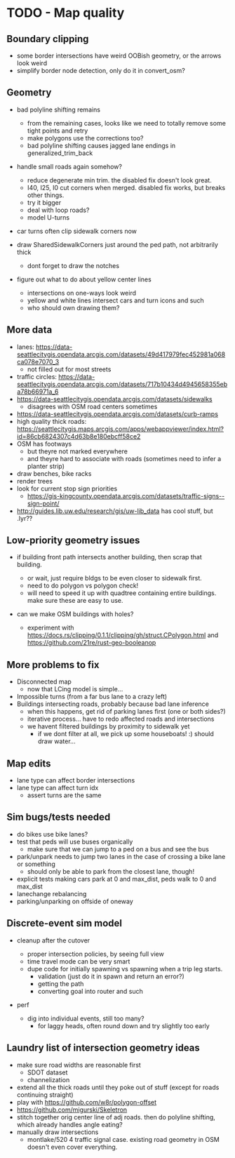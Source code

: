 # TODO - Map quality

## Boundary clipping

- some border intersections have weird OOBish geometry, or the arrows look weird
- simplify border node detection, only do it in convert_osm?

## Geometry

- bad polyline shifting remains
	- from the remaining cases, looks like we need to totally remove some tight points and retry
	- make polygons use the corrections too?
	- bad polyline shifting causes jagged lane endings in generalized_trim_back

- handle small roads again somehow?
	- reduce degenerate min trim. the disabled fix doesn't look great.
	- I40, I25, I0 cut corners when merged. disabled fix works, but breaks other things.
	- try it bigger
	- deal with loop roads?
	- model U-turns

- car turns often clip sidewalk corners now
- draw SharedSidewalkCorners just around the ped path, not arbitrarily thick
	- dont forget to draw the notches

- figure out what to do about yellow center lines
	- intersections on one-ways look weird
	- yellow and white lines intersect cars and turn icons and such
	- who should own drawing them?

## More data

- lanes: https://data-seattlecitygis.opendata.arcgis.com/datasets/49d417979fec452981a068ca078e7070_3
	- not filled out for most streets
- traffic circles: https://data-seattlecitygis.opendata.arcgis.com/datasets/717b10434d4945658355eba78b66971a_6
- https://data-seattlecitygis.opendata.arcgis.com/datasets/sidewalks
	- disagrees with OSM road centers sometimes
- https://data-seattlecitygis.opendata.arcgis.com/datasets/curb-ramps
- high quality thick roads: https://seattlecitygis.maps.arcgis.com/apps/webappviewer/index.html?id=86cb6824307c4d63b8e180ebcff58ce2
- OSM has footways
	- but theyre not marked everywhere
	- and theyre hard to associate with roads (sometimes need to infer a planter strip)
- draw benches, bike racks
- render trees
- look for current stop sign priorities
	- https://gis-kingcounty.opendata.arcgis.com/datasets/traffic-signs--sign-point/
- http://guides.lib.uw.edu/research/gis/uw-lib_data has cool stuff, but .lyr??

## Low-priority geometry issues

- if building front path intersects another building, then scrap that building.
	- or wait, just require bldgs to be even closer to sidewalk first.
	- need to do polygon vs polygon check!
	- will need to speed it up with quadtree containing entire buildings. make sure these are easy to use.

- can we make OSM buildings with holes?
	- experiment with https://docs.rs/clipping/0.1.1/clipping/gh/struct.CPolygon.html and https://github.com/21re/rust-geo-booleanop

## More problems to fix

- Disconnected map
	- now that LCing model is simple...
- Impossible turns (from a far bus lane to a crazy left)
- Buildings intersecting roads, probably because bad lane inference
	- when this happens, get rid of parking lanes first (one or both sides?)
	- iterative process... have to redo affected roads and intersections
	- we havent filtered buildings by proximity to sidewalk yet
		- if we dont filter at all, we pick up some houseboats! :) should draw water...

## Map edits

- lane type can affect border intersections
- lane type can affect turn idx
	- assert turns are the same

## Sim bugs/tests needed

- do bikes use bike lanes?
- test that peds will use buses organically
	- make sure that we can jump to a ped on a bus and see the bus
- park/unpark needs to jump two lanes in the case of crossing a bike lane or something
	- should only be able to park from the closest lane, though!
- explicit tests making cars park at 0 and max_dist, peds walk to 0 and max_dist
- lanechange rebalancing
- parking/unparking on offside of oneway

## Discrete-event sim model

- cleanup after the cutover
	- proper intersection policies, by seeing full view
	- time travel mode can be very smart
	- dupe code for initially spawning vs spawning when a trip leg starts.
		- validation (just do it in spawn and return an error?)
		- getting the path
		- converting goal into router and such

- perf
	- dig into individual events, still too many?
		- for laggy heads, often round down and try slightly too early

## Laundry list of intersection geometry ideas

- make sure road widths are reasonable first
	- SDOT dataset
	- channelization
- extend all the thick roads until they poke out of stuff (except for roads continuing straight)
- play with https://github.com/w8r/polygon-offset
- https://github.com/migurski/Skeletron
- stitch together orig center line of adj roads. then do polyline shifting, which already handles angle eating?
- manually draw intersections
	- montlake/520 4 traffic signal case. existing road geometry in OSM doesn't even cover everything.
